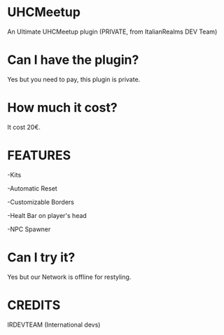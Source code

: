 # UHCMeetup
An Ultimate UHCMeetup plugin (PRIVATE, from ItalianRealms DEV Team)

# Can I have the plugin?
Yes but you need to pay, this plugin is private.

# How much it cost?
It cost 20€.

# FEATURES

-Kits

-Automatic Reset

-Customizable Borders

-Healt Bar on player's head

-NPC Spawner

# Can I try it?

Yes but our Network is offline for restyling.

# CREDITS

IRDEVTEAM (International devs)
